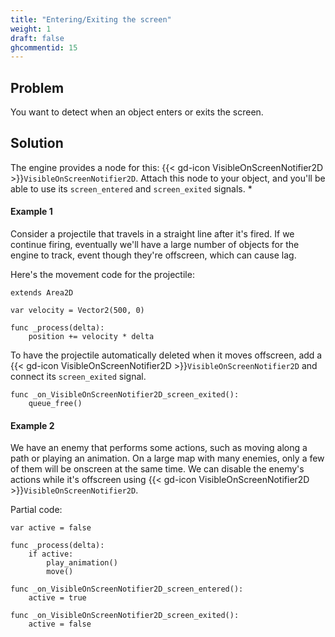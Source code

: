 ```yaml
---
title: "Entering/Exiting the screen"
weight: 1
draft: false
ghcommentid: 15
---
```


## Problem

You want to detect when an object enters or exits the screen.

## Solution

The engine provides a node for this: {{< gd-icon VisibleOnScreenNotifier2D >}}`VisibleOnScreenNotifier2D`. Attach this node to your object, and you'll be able to use its `screen_entered` and `screen_exited` signals.
*
#### Example 1

Consider a projectile that travels in a straight line after it's fired. If we continue firing, eventually we'll have a large number of objects for the engine to track, event though they're offscreen, which can cause lag.

Here's the movement code for the projectile:

```gdscript
extends Area2D

var velocity = Vector2(500, 0)

func _process(delta):
    position += velocity * delta
```

To have the projectile automatically deleted when it moves offscreen, add a {{< gd-icon VisibleOnScreenNotifier2D >}}`VisibleOnScreenNotifier2D` and connect its `screen_exited` signal.

```gdscript
func _on_VisibleOnScreenNotifier2D_screen_exited():
    queue_free()
```

#### Example 2

We have an enemy that performs some actions, such as moving along a path or playing an animation. On a large map with many enemies, only a few of them will be onscreen at the same time. We can disable the enemy's actions while it's offscreen using {{< gd-icon VisibleOnScreenNotifier2D >}}`VisibleOnScreenNotifier2D`.

Partial code:

```gdscript
var active = false

func _process(delta):
    if active:
        play_animation()
        move()

func _on_VisibleOnScreenNotifier2D_screen_entered():
    active = true

func _on_VisibleOnScreenNotifier2D_screen_exited():
    active = false
```
